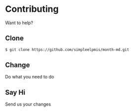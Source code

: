# Contributing

Want to help?

## Clone

```bash
$ git clone https://github.com/simpleelpmis/month-md.git
```

## Change

Do what you need to do

## Say Hi

Send us your changes

